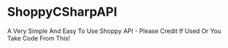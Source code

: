 # ShoppyCSharpAPI
A Very Simple And Easy To Use Shoppy API - Please Credit If Used Or You Take Code From This!
